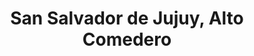 ---
title: San Salvador de Jujuy, Alto Comedero
url: /san-salvador-de-jujuy-alto-comedero/
latitude: -24.219
longitude: -65.275
---